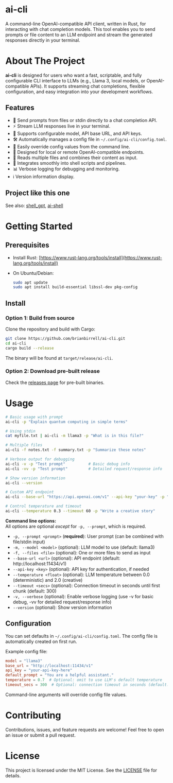 # ai-cli

A command-line OpenAI-compatible API client, written in Rust, for interacting with chat completion models. This tool enables you to send prompts or file content to an LLM endpoint and stream the generated responses directly in your terminal.

# About The Project

**ai-cli** is designed for users who want a fast, scriptable, and fully configurable CLI interface to LLMs (e.g., Llama 3, local models, or OpenAI-compatible APIs). It supports streaming chat completions, flexible configuration, and easy integration into your development workflows.

## Features

- 📝 Send prompts from files or stdin directly to a chat completion API.
- ⚡ Stream LLM responses live in your terminal.
- 🔑 Supports configurable model, API base URL, and API keys.
- 🛠️ Automatically manages a config file in `~/.config/ai-cli/config.toml`.
- 🧩 Easily override config values from the command line.
- 🐧 Designed for local or remote OpenAI-compatible endpoints.
- 📂 Reads multiple files and combines their content as input.
- 🔄 Integrates smoothly into shell scripts and pipelines.
- 📊 Verbose logging for debugging and monitoring.
- ℹ️ Version information display.

## Project like this one

See also: [shell_gpt](https://github.com/TheR1D/shell_gpt), [ai-shell](https://github.com/BuilderIO/ai-shell)

# Getting Started

## Prerequisites

- Install Rust: [https://www.rust-lang.org/tools/install](https://www.rust-lang.org/tools/install)
  
- On Ubuntu/Debian:
  
  ```sh
  sudo apt update
  sudo apt install build-essential libssl-dev pkg-config
  ```
  

## Install

### Option 1: Build from source

Clone the repository and build with Cargo:

```sh
git clone https://github.com/brianbirrell/ai-cli.git
cd ai-cli
cargo build --release
```

The binary will be found at `target/release/ai-cli`.

### Option 2: Download pre-built release

Check the [releases page](https://github.com/brianbirrell/ai-cli/releases) for pre-built binaries.

# Usage

```sh
# Basic usage with prompt
ai-cli -p "Explain quantum computing in simple terms"

# Using stdin
cat myfile.txt | ai-cli -m llama3 -p "What is in this file?"

# Multiple files
ai-cli -f notes.txt -f summary.txt -p "Summarize these notes"

# Verbose output for debugging
ai-cli -v -p "Test prompt"          # Basic debug info
ai-cli -vv -p "Test prompt"         # Detailed request/response info

# Show version information
ai-cli --version

# Custom API endpoint
ai-cli --base-url "https://api.openai.com/v1" --api-key "your-key" -p "Hello"

# Control temperature and timeout
ai-cli --temperature 0.3 --timeout 60 -p "Write a creative story"
```

**Command line options:**  
All options are optional _except_ for `-p, --prompt`, which is required.

- `-p, --prompt <prompt>` (**required**): User prompt (can be combined with file/stdin input)
- `-m, --model <model>` (optional): LLM model to use (default: llama3)
- `-f, --files <file>` (optional): One or more files to send as input
- `--base-url <url>` (optional): API endpoint (default: http://localhost:11434/v1)
- `--api-key <key>` (optional): API key for authentication, if needed
- `--temperature <float>` (optional): LLM temperature between 0.0 (deterministic) and 2.0 (creative)
- `--timeout <secs>` (optional): Connection timeout in seconds until first chunk (default: 300)
- `-v, --verbose` (optional): Enable verbose logging (use -v for basic debug, -vv for detailed request/response info)
- `--version` (optional): Show version information

## Configuration

You can set defaults in `~/.config/ai-cli/config.toml`. The config file is automatically created on first run.

Example config file:
```toml
model = "llama3"
base_url = "http://localhost:11434/v1"
api_key = "your-api-key-here"
default_prompt = "You are a helpful assistant."
temperature = 0.7  # Optional: omit to use LLM's default temperature
timeout_secs = 300  # Optional: connection timeout in seconds (default: 300)
```

Command-line arguments will override config file values.

# Contributing

Contributions, issues, and feature requests are welcome! Feel free to open an issue or submit a pull request.

# License

This project is licensed under the MIT License. See the [LICENSE](LICENSE) file for details.
